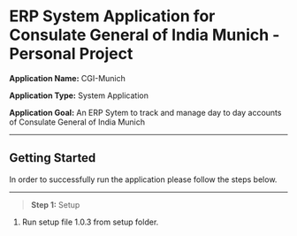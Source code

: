 # **ERP System Application for Consulate General of India Munich - Personal Project**

**Application Name:** CGI-Munich

**Application Type:** System Application

**Application Goal:**  An ERP Sytem to track and manage day to day accounts of Consulate General of India Munich
***
## **Getting Started**

In order to successfully run the application please follow the steps below.
***

>**Step 1:** Setup

1. Run setup file 1.0.3 from setup folder.